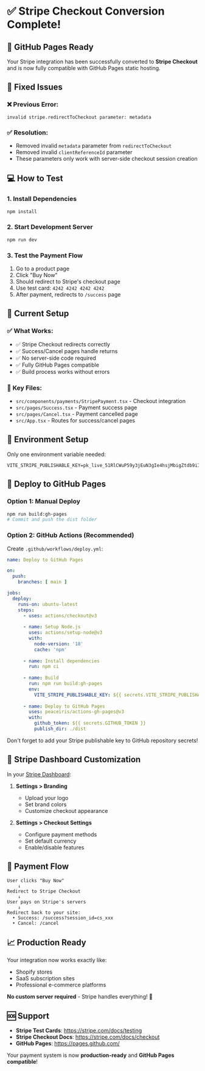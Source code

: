 # ✅ Stripe Checkout Conversion Complete!

## 🚀 **GitHub Pages Ready**

Your Stripe integration has been successfully converted to **Stripe Checkout** and is now fully compatible with GitHub Pages static hosting.

## 🔧 **Fixed Issues**

### ❌ **Previous Error:**
```
invalid stripe.redirectToCheckout parameter: metadata
```

### ✅ **Resolution:**
- Removed invalid `metadata` parameter from `redirectToCheckout`
- Removed invalid `clientReferenceId` parameter  
- These parameters only work with server-side checkout session creation

## 💻 **How to Test**

### 1. Install Dependencies
```bash
npm install
```

### 2. Start Development Server
```bash
npm run dev
```

### 3. Test the Payment Flow
1. Go to a product page
2. Click "Buy Now"
3. Should redirect to Stripe's checkout page
4. Use test card: `4242 4242 4242 4242`
5. After payment, redirects to `/success` page

## 🎯 **Current Setup**

### ✅ **What Works:**
- ✅ Stripe Checkout redirects correctly
- ✅ Success/Cancel pages handle returns  
- ✅ No server-side code required
- ✅ Fully GitHub Pages compatible
- ✅ Build process works without errors

### 📁 **Key Files:**
- `src/components/payments/StripePayment.tsx` - Checkout integration
- `src/pages/Success.tsx` - Payment success page
- `src/pages/Cancel.tsx` - Payment cancelled page
- `src/App.tsx` - Routes for success/cancel pages

## 🔐 **Environment Setup**

Only one environment variable needed:

```env
VITE_STRIPE_PUBLISHABLE_KEY=pk_live_51RlCWuP59y3jEuN3gIe4hsjMbigZtdb9iIGCO7jk5a0O9lNFYRl5iJTlJTOZseBW8KPWTEmQh6ApI2y9gcno10A800CSEfdgPo
```

## 🚢 **Deploy to GitHub Pages**

### Option 1: Manual Deploy
```bash
npm run build:gh-pages
# Commit and push the dist folder
```

### Option 2: GitHub Actions (Recommended)
Create `.github/workflows/deploy.yml`:

```yaml
name: Deploy to GitHub Pages

on:
  push:
    branches: [ main ]

jobs:
  deploy:
    runs-on: ubuntu-latest
    steps:
      - uses: actions/checkout@v3
      
      - name: Setup Node.js
        uses: actions/setup-node@v3
        with:
          node-version: '18'
          cache: 'npm'
      
      - name: Install dependencies
        run: npm ci
      
      - name: Build
        run: npm run build:gh-pages
        env:
          VITE_STRIPE_PUBLISHABLE_KEY: ${{ secrets.VITE_STRIPE_PUBLISHABLE_KEY }}
      
      - name: Deploy to GitHub Pages
        uses: peaceiris/actions-gh-pages@v3
        with:
          github_token: ${{ secrets.GITHUB_TOKEN }}
          publish_dir: ./dist
```

Don't forget to add your Stripe publishable key to GitHub repository secrets!

## 🎨 **Stripe Dashboard Customization**

In your [Stripe Dashboard](https://dashboard.stripe.com/):

1. **Settings > Branding**
   - Upload your logo
   - Set brand colors
   - Customize checkout appearance

2. **Settings > Checkout Settings**  
   - Configure payment methods
   - Set default currency
   - Enable/disable features

## 🔄 **Payment Flow**

```
User clicks "Buy Now" 
    ↓
Redirect to Stripe Checkout
    ↓  
User pays on Stripe's servers
    ↓
Redirect back to your site:
  • Success: /success?session_id=cs_xxx
  • Cancel: /cancel
```

## 📈 **Production Ready**

Your integration now works exactly like:
- Shopify stores
- SaaS subscription sites  
- Professional e-commerce platforms

**No custom server required** - Stripe handles everything! 🎉

## 🆘 **Support**

- **Stripe Test Cards**: https://stripe.com/docs/testing
- **Stripe Checkout Docs**: https://stripe.com/docs/checkout
- **GitHub Pages**: https://pages.github.com/

Your payment system is now **production-ready** and **GitHub Pages compatible**!

